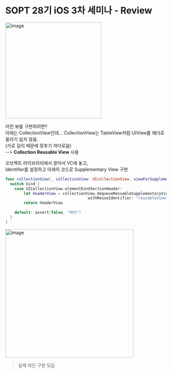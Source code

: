 # SOPT 28기 iOS 3차 세미나 - Review

<img src="https://user-images.githubusercontent.com/28949235/122500470-d1638c80-d02d-11eb-840b-8eab5d0a7682.png" alt="image" width=300px />

이런 뷰를 구현하려면?   
아래는 CollectionVIew인데... CollectionView는 TableView처럼 UIView를 헤더로 올리기 쉽지 않음.  
(가로 길이 때문에 맞추기 까다로움)  
--> **Collection Reusable View** 사용

오브젝트 라이브러리에서 끌어서 VC에 놓고,  
Identifier를 설정하고 아래의 코드로 Supplementary View 구현

```swift
func collectionView(_ collectionView: UIcollectionView, viewForSupplementaryElementOfKind kind: String, at indexPath; IndexPath) -> UICollectionReusableVIew {
  switch kind {
    case UICollectionView.elementKindSectionHeader:
    	let headerView = collectionView.dequeueResuableSupplementaryView(OfKind: kind,
                                    withReuseIdentifier: "reusableView", for: indexPath)
    	return headerView
    
    default: assert(false, "에러")
  }
}
```

<img src="https://user-images.githubusercontent.com/28949235/122500859-8b5af880-d02e-11eb-9dbb-db730a5611be.png" alt="image" width=400px />

> 실제 라인 구현 모습

